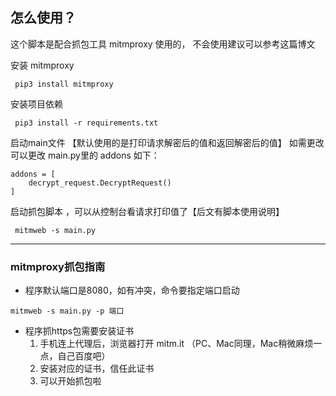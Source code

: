 怎么使用？
---
这个脚本是配合抓包工具 mitmproxy 使用的， 不会使用建议可以参考这篇博文

安装 mitmproxy

```shell script
 pip3 install mitmproxy
```
安装项目依赖

```shell script 
 pip3 install -r requirements.txt
```
启动main文件 【默认使用的是打印请求解密后的值和返回解密后的值】
如需更改可以更改 main.py里的 addons 
如下：

```
addons = [
    decrypt_request.DecryptRequest()
]
```

启动抓包脚本 ，可以从控制台看请求打印值了【后文有脚本使用说明】
```shell script
 mitmweb -s main.py
```


---

### mitmproxy抓包指南

- 程序默认端口是8080，如有冲突，命令要指定端口启动
```shell script
mitmweb -s main.py -p 端口
```

- 程序抓https包需要安装证书
    1. 手机连上代理后，浏览器打开 mitm.it  （PC、Mac同理，Mac稍微麻烦一点，自己百度吧）
    2. 安装对应的证书，信任此证书
    3. 可以开始抓包啦